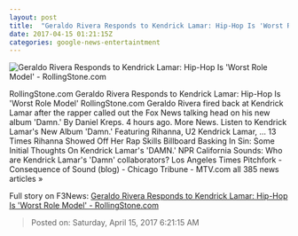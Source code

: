 ```yaml
---
layout: post
title:  "Geraldo Rivera Responds to Kendrick Lamar: Hip-Hop Is 'Worst Role Model' - RollingStone.com"
date: 2017-04-15 01:21:15Z
categories: google-news-entertaintment
---
```


![Geraldo Rivera Responds to Kendrick Lamar: Hip-Hop Is 'Worst Role Model' - RollingStone.com](http://img.wennermedia.com/social/rs-geraldo-rivera-e7f2b52d-32ce-4b29-94b0-2f749a761753.jpg)

RollingStone.com Geraldo Rivera Responds to Kendrick Lamar: Hip-Hop Is 'Worst Role Model' RollingStone.com Geraldo Rivera fired back at Kendrick Lamar after the rapper called out the Fox News talking head on his new album 'Damn.' By Daniel Kreps. 4 hours ago. More News. Listen to Kendrick Lamar's New Album 'Damn.' Featuring Rihanna, U2 Kendrick Lamar, ... 13 Times Rihanna Showed Off Her Rap Skills Billboard Basking In Sin: Some Initial Thoughts On Kendrick Lamar's 'DAMN.' NPR California Sounds: Who are Kendrick Lamar's 'Damn' collaborators? Los Angeles Times Pitchfork - Consequence of Sound (blog) - Chicago Tribune - MTV.com all 385 news articles »


Full story on F3News: [Geraldo Rivera Responds to Kendrick Lamar: Hip-Hop Is 'Worst Role Model' - RollingStone.com](http://www.f3nws.com/n/epxesE)

> Posted on: Saturday, April 15, 2017 6:21:15 AM
